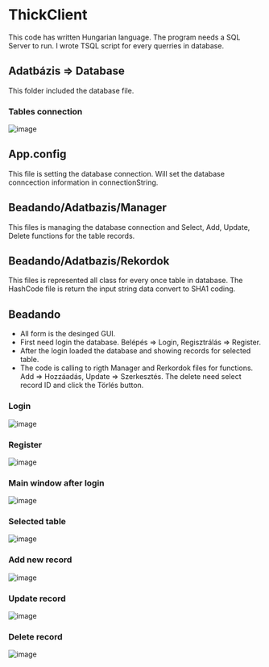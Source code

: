 # ThickClient
This code has written Hungarian language. The program needs a SQL Server to run. I wrote TSQL script for every querries in database.

## Adatbázis => Database
This folder included the database file.

### Tables connection
![image](https://github.com/scktom/ThickClient/assets/23421135/6e019313-6945-41b4-b79d-6c7c969462cb)

## App.config
This file is setting the database connection. Will set the database conncection information in connectionString.

## Beadando/Adatbazis/Manager
This files is managing the database connection and Select, Add, Update, Delete functions for the table records.

## Beadando/Adatbazis/Rekordok
This files is represented all class for every once table in database. The HashCode file is return the input string data convert to SHA1 coding.

## Beadando
* All form is the desinged GUI. 
* First need login the database. Belépés => Login, Regisztrálás => Register.
* After the login loaded the database and showing records for selected table.
* The code is calling to rigth Manager and Rerkordok files for functions. Add => Hozzáadás, Update => Szerkesztés. The delete need select record ID and click the Törlés button.

### Login
![image](https://github.com/scktom/ThickClient/assets/23421135/991d762c-6966-4e4c-ad49-f0238a79d258)

### Register
![image](https://github.com/scktom/ThickClient/assets/23421135/04133806-1e9d-4645-9c47-a38480f4e79f)

### Main window after login
![image](https://github.com/scktom/ThickClient/assets/23421135/b26d1cc0-6079-48ad-bae0-631a813b8790)

### Selected table
![image](https://github.com/scktom/ThickClient/assets/23421135/294815f1-1b05-4ff3-b4f2-0a9406524234)

### Add new record
![image](https://github.com/scktom/ThickClient/assets/23421135/0d666656-7d17-4090-95b2-894e4038148b)

### Update record
![image](https://github.com/scktom/ThickClient/assets/23421135/e75028a7-3bad-4608-906b-184dae3b5c23)

### Delete record
![image](https://github.com/scktom/ThickClient/assets/23421135/93075555-23ab-49f5-b6e0-81ef6ac4b202)
